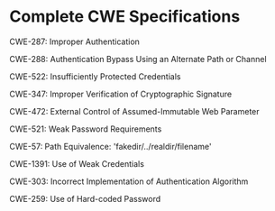 

# Complete CWE Specifications

CWE-287: Improper Authentication

CWE-288: Authentication Bypass Using an Alternate Path or Channel

CWE-522: Insufficiently Protected Credentials

CWE-347: Improper Verification of Cryptographic Signature

CWE-472: External Control of Assumed-Immutable Web Parameter

CWE-521: Weak Password Requirements

CWE-57: Path Equivalence: 'fakedir/../realdir/filename'

CWE-1391: Use of Weak Credentials

CWE-303: Incorrect Implementation of Authentication Algorithm

CWE-259: Use of Hard-coded Password